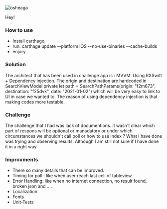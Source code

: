 

![osheaga](https://cloud.githubusercontent.com/assets/1574577/12971188/13471bd0-d066-11e5-8729-f0ca5375752e.png)

Hey! 

### How to use

- Install carthage.
- run: carthage update --platform iOS --no-use-binaries --cache-builds
- enjory

### Solution

The architect that has been used in challenge app is : MVVM. Using RXSwift + Dependency injection.
The origin and destination are hardcoded in SearchViewModel
private let path = SearchPathParams(origin: "f2m673", destination: "f25dvk", date: "2021-01-02")
which will be very easy to link to UI in case we wanted to.
The reason of using dependency injection is that making codes more testable.

### Challenge

The challenge that I had was lack of documentions. it wasn't clear which part of respons will be optional or manadatory or under which circumstances we shouldn't call poll or how to use index ?
What I have done was trying and observing results. Although I am still not sure if I have done it in a right way.

### Improvments

- There so many details that can be improved.
- Timing for poll : like when user reach last cell of tableview
- Error Handling: like when no internet connection, no result found, broken json and ....
- Localization
- Fonts
- Unit-Tests 
